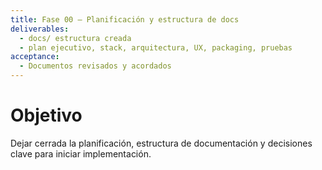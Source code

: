 ```yaml
---
title: Fase 00 – Planificación y estructura de docs
deliverables:
  - docs/ estructura creada
  - plan ejecutivo, stack, arquitectura, UX, packaging, pruebas
acceptance:
  - Documentos revisados y acordados
---
```


# Objetivo
Dejar cerrada la planificación, estructura de documentación y decisiones clave para iniciar implementación.
